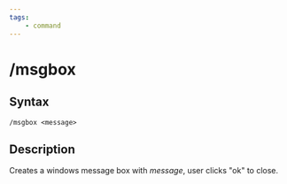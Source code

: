 ```yaml
---
tags:
    - command
---
```

# /msgbox

## Syntax

```eqcommand
/msgbox <message>
```

## Description

Creates a windows message box with _message_, user clicks "ok" to close. 